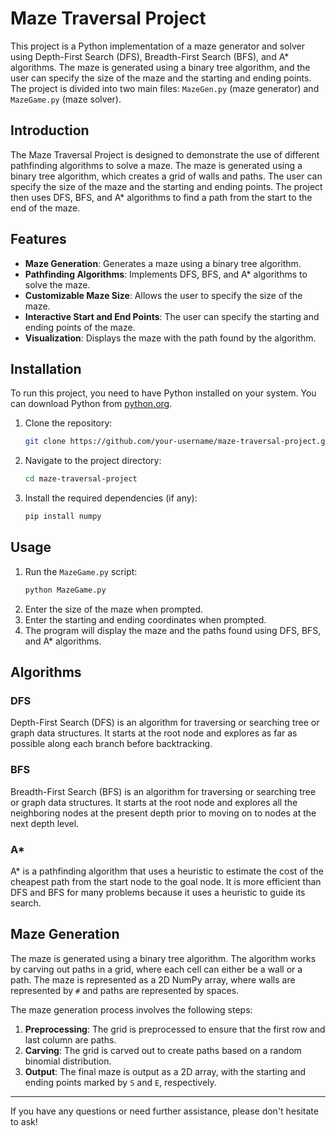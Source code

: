 # Maze Traversal Project

This project is a Python implementation of a maze generator and solver using Depth-First Search (DFS), Breadth-First Search (BFS), and A* algorithms. The maze is generated using a binary tree algorithm, and the user can specify the size of the maze and the starting and ending points. The project is divided into two main files: `MazeGen.py` (maze generator) and `MazeGame.py` (maze solver).


## Introduction

The Maze Traversal Project is designed to demonstrate the use of different pathfinding algorithms to solve a maze. The maze is generated using a binary tree algorithm, which creates a grid of walls and paths. The user can specify the size of the maze and the starting and ending points. The project then uses DFS, BFS, and A* algorithms to find a path from the start to the end of the maze.

## Features

- **Maze Generation**: Generates a maze using a binary tree algorithm.
- **Pathfinding Algorithms**: Implements DFS, BFS, and A* algorithms to solve the maze.
- **Customizable Maze Size**: Allows the user to specify the size of the maze.
- **Interactive Start and End Points**: The user can specify the starting and ending points of the maze.
- **Visualization**: Displays the maze with the path found by the algorithm.

## Installation

To run this project, you need to have Python installed on your system. You can download Python from [python.org](https://www.python.org/downloads/).

1. Clone the repository:
   ```bash
   git clone https://github.com/your-username/maze-traversal-project.git
   ```
2. Navigate to the project directory:
   ```bash
   cd maze-traversal-project
   ```
3. Install the required dependencies (if any):
   ```bash
   pip install numpy
   ```

## Usage

1. Run the `MazeGame.py` script:
   ```bash
   python MazeGame.py
   ```
2. Enter the size of the maze when prompted.
3. Enter the starting and ending coordinates when prompted.
4. The program will display the maze and the paths found using DFS, BFS, and A* algorithms.

## Algorithms

### DFS

Depth-First Search (DFS) is an algorithm for traversing or searching tree or graph data structures. It starts at the root node and explores as far as possible along each branch before backtracking.

### BFS

Breadth-First Search (BFS) is an algorithm for traversing or searching tree or graph data structures. It starts at the root node and explores all the neighboring nodes at the present depth prior to moving on to nodes at the next depth level.

### A*

A* is a pathfinding algorithm that uses a heuristic to estimate the cost of the cheapest path from the start node to the goal node. It is more efficient than DFS and BFS for many problems because it uses a heuristic to guide its search.

## Maze Generation

The maze is generated using a binary tree algorithm. The algorithm works by carving out paths in a grid, where each cell can either be a wall or a path. The maze is represented as a 2D NumPy array, where walls are represented by `#` and paths are represented by spaces.

The maze generation process involves the following steps:
1. **Preprocessing**: The grid is preprocessed to ensure that the first row and last column are paths.
2. **Carving**: The grid is carved out to create paths based on a random binomial distribution.
3. **Output**: The final maze is output as a 2D array, with the starting and ending points marked by `S` and `E`, respectively.

---

If you have any questions or need further assistance, please don't hesitate to ask!
